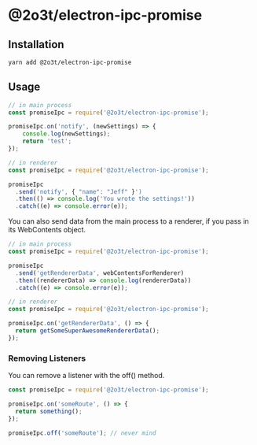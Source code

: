 # @2o3t/electron-ipc-promise

## Installation

```sh
yarn add @2o3t/electron-ipc-promise
```

## Usage

```js
// in main process
const promiseIpc = require('@2o3t/electron-ipc-promise');

promiseIpc.on('notify', (newSettings) => {
    console.log(newSettings);
    return 'test';
});

// in renderer
const promiseIpc = require('@2o3t/electron-ipc-promise');

promiseIpc
  .send('notify', { "name": "Jeff" }')
  .then(() => console.log('You wrote the settings!'))
  .catch((e) => console.error(e));
```


You can also send data from the main process to a renderer, if you pass in its WebContents object.


```js
// in main process
const promiseIpc = require('@2o3t/electron-ipc-promise');

promiseIpc
  .send('getRendererData', webContentsForRenderer)
  .then((rendererData) => console.log(rendererData))
  .catch((e) => console.error(e));

// in renderer
const promiseIpc = require('@2o3t/electron-ipc-promise');

promiseIpc.on('getRendererData', () => {
  return getSomeSuperAwesomeRendererData();
});
```

### Removing Listeners

You can remove a listener with the off() method.

```js
const promiseIpc = require('@2o3t/electron-ipc-promise');

promiseIpc.on('someRoute', () => {
  return something();
});

promiseIpc.off('someRoute'); // never mind
```
